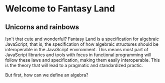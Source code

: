 # Welcome to Fantasy Land

## Unicorns and rainbows

Isn't that cute and wonderful? Fantasy Land is a specification for algebraic JavaScript, that is, the specification of how algebraic structures should be interoperable in the JavaScript environment. This means most part of JavaScript libraries and tools with focus in functional programming will follow these laws and specification, making them easily interoperable. This is the theory that will lead to a pragmatic and standardized practic.

But first, how can we define an algebra?

